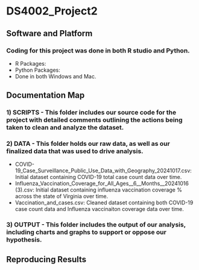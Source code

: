 # DS4002_Project2

## Software and Platform
### Coding for this project was done in both R studio and Python.
- R Packages:
- Python Packages:
- Done in both Windows and Mac.

## Documentation Map
### 1) SCRIPTS - This folder includes our source code for the project with detailed comments outlining the actions being taken to clean and analyze the dataset.
### 2) DATA - This folder holds our raw data, as well as our finalized data that was used to drive analysis.
- COVID-19_Case_Surveillance_Public_Use_Data_with_Geography_20241017.csv: Initial dataset containing COVID-19 total case count data over time.
- Influenza_Vaccination_Coverage_for_All_Ages__6__Months__20241016 (3).csv: Initial dataset containing influenza vaccination coverage % across the state of Virginia over time.
- Vaccination_and_cases.csv: Cleaned dataset containing both COVID-19 case count data and Influenza vaccinaiton coverage data over time.
### 3) OUTPUT - This folder includes the output of our analysis, including charts and graphs to support or oppose our hypothesis.

## Reproducing Results


